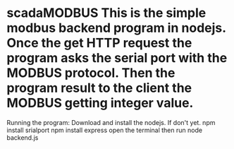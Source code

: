# scadaMODBUS This is the simple modbus backend program in nodejs. Once the get HTTP request the program asks the serial port with the MODBUS protocol. Then the program result to the client the MODBUS getting integer value. 

Running the program:
Download and install the nodejs. If don't yet.
npm install srialport 
npm install express
open the terminal 
then run node backend.js
